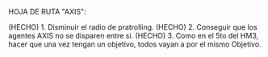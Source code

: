 HOJA DE RUTA "AXIS":

(HECHO)	1.	Disminuir el radio de pratrolling. 
(HECHO)	2.	Conseguir que los agentes AXIS no se disparen entre si.	
(HECHO)	3.	Como en el 5to del HM3, hacer que una vez tengan un objetivo, todos vayan a por el mismo Objetivo.